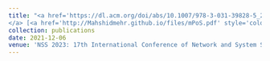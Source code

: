 ```yaml
---
title: "<a href='https://dl.acm.org/doi/abs/10.1007/978-3-031-39828-5_20' style='color: #032670;'>Security Analysis of Mobile Point-of-Sale Terminals
</a> [<a href='http://Mahshidmehr.github.io/files/mPoS.pdf' style='color: #034a03;'>Download PDF</a>]"
collection: publications
date: 2021-12-06
venue: 'NSS 2023: 17th International Conference of Network and System Security'
---
```

